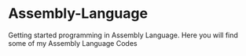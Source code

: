 # Assembly-Language
Getting started programming in Assembly Language.
Here you will find some of my Assembly Language Codes
